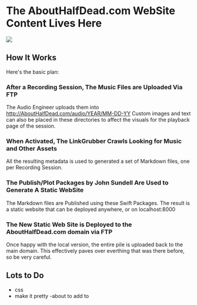 
# The AboutHalfDead.com WebSite Content Lives Here

![](images/grabnhand.png)

## How It Works

Here's the basic plan:

### After a Recording Session, The Music Files are Uploaded Via FTP
The Audio Engineer uploads them into http://AboutHalfDead.com/audio/YEAR/MM-DD-YY
Custom images and text can also be placed in these directories to affect the visuals for the playback page of the session.

### When Activated, The LinkGrubber Crawls Looking for Music and Other Assets
All the resulting metadata is used to generated a set of Markdown files, one per Recording Session.

### The Publish/Plot Packages by John Sundell Are Used to Generate A Static WebSite
The Markdown files are Published using these Swift Packages. The result is a static website that can be deployed anywhere, or on localhost:8000

### The New Static Web Site is Deployed to the AboutHalfDead.com domain via FTP
Once happy with the local version, the entire pile is uploaded back to the main domain.
This effectively paves over everthing that was there before, so be very careful.

## Lots to Do

- css
- make it pretty
-about to add to 
